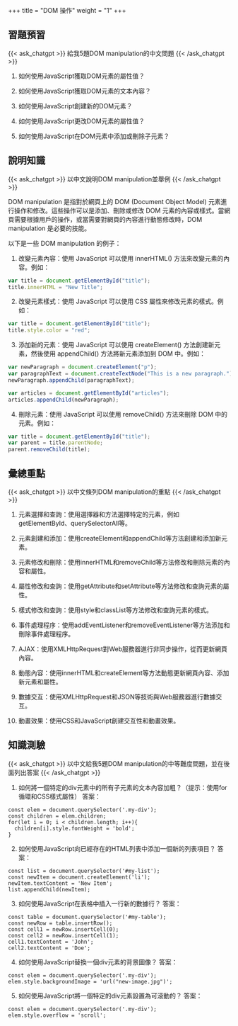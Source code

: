 +++
title = "DOM 操作"
weight = "1"
+++
## 習題預習
{{< ask_chatgpt >}}
給我5題DOM manipulation的中文問題
{{< /ask_chatgpt >}}



1. 如何使用JavaScript獲取DOM元素的屬性值？

2. 如何使用JavaScript獲取DOM元素的文本內容？

3. 如何使用JavaScript創建新的DOM元素？

4. 如何使用JavaScript更改DOM元素的屬性值？

5. 如何使用JavaScript在DOM元素中添加或刪除子元素？   

## 說明知識
{{< ask_chatgpt >}}
以中文說明DOM manipulation並舉例
{{< /ask_chatgpt >}}



DOM manipulation 是指對於網頁上的 DOM (Document Object Model) 元素進行操作和修改。這些操作可以是添加、刪除或修改 DOM 元素的內容或樣式。當網頁需要根據用戶的操作，或當需要對網頁的內容進行動態修改時，DOM manipulation 是必要的技能。

以下是一些 DOM manipulation 的例子：

1. 改變元素內容：使用 JavaScript 可以使用 innerHTML() 方法來改變元素的內容。例如：

```javascript
var title = document.getElementById("title");
title.innerHTML = "New Title";
```

2. 改變元素樣式：使用 JavaScript 可以使用 CSS 屬性來修改元素的樣式。例如：

```javascript
var title = document.getElementById("title");
title.style.color = "red";
```

3. 添加新的元素：使用 JavaScript 可以使用 createElement() 方法創建新元素，然後使用 appendChild() 方法將新元素添加到 DOM 中。例如：

```javascript
var newParagraph = document.createElement("p");
var paragraphText = document.createTextNode("This is a new paragraph.");
newParagraph.appendChild(paragraphText);

var articles = document.getElementById("articles");
articles.appendChild(newParagraph);
```

4. 刪除元素：使用 JavaScript 可以使用 removeChild() 方法來刪除 DOM 中的元素。例如：

```javascript
var title = document.getElementById("title");
var parent = title.parentNode;
parent.removeChild(title);
```   

## 彙總重點
{{< ask_chatgpt >}}
以中文條列DOM manipulation的重點
{{< /ask_chatgpt >}}



1. 元素選擇和查詢：使用選擇器和方法選擇特定的元素，例如getElementById、querySelectorAll等。

2. 元素創建和添加：使用createElement和appendChild等方法創建和添加新元素。

3. 元素修改和刪除：使用innerHTML和removeChild等方法修改和刪除元素的內容和屬性。

4. 屬性修改和查詢：使用getAttribute和setAttribute等方法修改和查詢元素的屬性。

5. 樣式修改和查詢：使用style和classList等方法修改和查詢元素的樣式。

6. 事件處理程序：使用addEventListener和removeEventListener等方法添加和刪除事件處理程序。

7. AJAX：使用XMLHttpRequest對Web服務器進行非同步操作，從而更新網頁內容。

8. 動態內容：使用innerHTML和createElement等方法動態更新網頁內容、添加新元素和屬性。

9. 數據交互：使用XMLHttpRequest和JSON等技術與Web服務器進行數據交互。

10. 動畫效果：使用CSS和JavaScript創建交互性和動畫效果。   

## 知識測驗
{{< ask_chatgpt >}}
以中文給我5題DOM manipulation的中等難度問題，並在後面列出答案
{{< /ask_chatgpt >}}



1. 如何將一個特定的div元素中的所有子元素的文本內容加粗？（提示：使用for循環和CSS樣式屬性）
答案： 
```
const elem = document.querySelector('.my-div');
const children = elem.children;
for(let i = 0; i < children.length; i++){
  children[i].style.fontWeight = 'bold';
}
```

2. 如何使用JavaScript向已經存在的HTML列表中添加一個新的列表項目？
答案：
```
const list = document.querySelector('#my-list');
const newItem = document.createElement('li');
newItem.textContent = 'New Item';
list.appendChild(newItem);
```

3. 如何使用JavaScript在表格中插入一行新的數據行？
答案：
```
const table = document.querySelector('#my-table');
const newRow = table.insertRow();
const cell1 = newRow.insertCell(0);
const cell2 = newRow.insertCell(1);
cell1.textContent = 'John';
cell2.textContent = 'Doe';
```

4. 如何使用JavaScript替換一個div元素的背景圖像？
答案：
```
const elem = document.querySelector('.my-div');
elem.style.backgroundImage = 'url("new-image.jpg")';
```

5. 如何使用JavaScript將一個特定的div元素設置為可滾動的？
答案：
```
const elem = document.querySelector('.my-div');
elem.style.overflow = 'scroll';
```   

